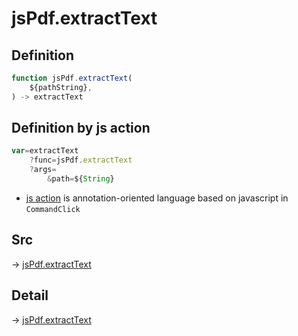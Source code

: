 # jsPdf.extractText

## Definition

```js.js
function jsPdf.extractText(
	${pathString},
) -> extractText
```


## Definition by js action

```js.js
var=extractText
	?func=jsPdf.extractText
	?args=
		&path=${String}
```

- [js action](#) is annotation-oriented language based on javascript in `CommandClick`



## Src

-> [jsPdf.extractText](https://github.com/puutaro/CommandClick/blob/master/app/src/main/java/com/puutaro/commandclick/fragment_lib/terminal_fragment/js_interface/JsPdf.kt#L30)

## Detail

-> [jsPdf.extractText](https://github.com/puutaro/CommandClick/blob/master/md/developer/js_interface/details/JsPdf/extractText.md)
